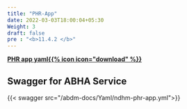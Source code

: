 ```yaml
---
title: "PHR-App"
date: 2022-03-03T18:00:04+05:30
Weight: 3
draft: false
pre : "<b>11.4.2 </b>"
---
```


**[PHR app yaml{{% icon icon="download" %}}](../ndhm-phr-app.yml "download")**

## Swagger for ABHA Service

{{< swagger src="/abdm-docs/Yaml/ndhm-phr-app.yml">}}